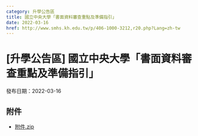 ```yaml
---
category: 升學公告區
title: 國立中央大學「書面資料審查重點及準備指引」
date: 2022-03-16
href: http://www.smhs.kh.edu.tw/p/406-1000-3212,r20.php?Lang=zh-tw
---
```


# [升學公告區] 國立中央大學「書面資料審查重點及準備指引」

發布日期：2022-03-16



## 附件

- [附件.zip](https://www.smhs.kh.edu.tw/app/index.php?Action=downloadfile&file=WVhSMFlXTm9MekV4TDNCMFlWOHlPVGd5WHpNeU9UTTNNRFZmTWpNNU1qRXVlbWx3&fname=DGGGROTSYWQO41XX50LKSWHGRK30OOLKDGUWTSKK4125MLVWKPROVTPOUSSSPKPO)

